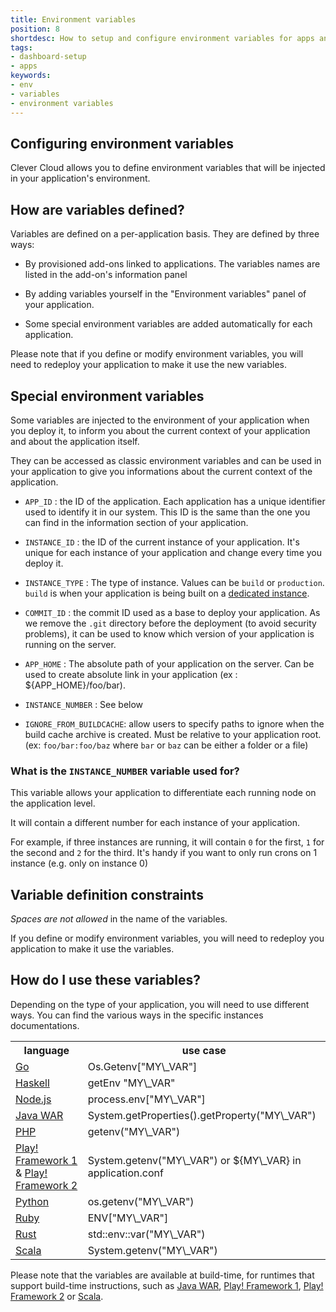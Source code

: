 ```yaml
---
title: Environment variables
position: 8
shortdesc: How to setup and configure environment variables for apps and add-ons
tags:
- dashboard-setup
- apps
keywords:
- env
- variables
- environment variables
---
```

## Configuring environment variables

Clever Cloud allows you to define environment variables that will be
injected in your application's environment.

## How are variables defined?

Variables are defined on a per-application basis. They are defined by three ways:

 * By provisioned add-ons linked to applications. The variables names
   are listed in the add-on's information panel

 * By adding variables yourself in the "Environment variables" panel of
   your application.

 * Some special environment variables are added automatically for each application.

Please note that if you define or modify environment variables, you will
need to redeploy your application to make it use the new variables.

## Special environment variables

Some variables are injected to the environment of your application when you deploy it,
to inform you about the current context of your application and about the application itself.

They can be accessed as classic environment variables and can be used in your application to
give you informations about the current context of the application.

 * `APP_ID` : the ID of the application. Each application has a unique identifier used to
 identify it in our system. This ID is the same than the one you can find in the information
 section of your application.

 * `INSTANCE_ID` : the ID of the current instance of your application. It's unique for each
 instance of your application and change every time you deploy it.

 * `INSTANCE_TYPE` : The type of instance. Values can be `build` or `production`. `build` is when
 your application is being built on a [dedicated instance](/doc/admin-console/apps-management/#dedicated-build).

 * `COMMIT_ID` : the commit ID used as a base to deploy your application. As we remove
 the `.git` directory before the deployment (to avoid security problems), it can be used
 to know which version of your application is running on the server.

 * `APP_HOME` : The absolute path of your application on the server. Can be used to
 create absolute link in your application (ex : ${APP_HOME}/foo/bar).

 * `INSTANCE_NUMBER` : See below

 * `IGNORE_FROM_BUILDCACHE`: allow users to specify paths to ignore when the build
 cache archive is created. Must be relative to your application root.
 (ex: `foo/bar:foo/baz` where `bar` or `baz` can be either a folder or a file)

### What is the `INSTANCE_NUMBER` variable used for?

This variable allows your application to differentiate each running node on the application level.

It will contain a different number for each instance of your application.

For example, if three instances are running, it will contain `0` for the first, `1`
for the second and `2` for the third.
It's handy if you want to only run crons on 1 instance (e.g. only on instance 0)

## Variable definition constraints

*Spaces are not allowed* in the name of the variables.

If you define or modify
environment variables, you will need to redeploy you application to make it use the variables.

## How do I use these variables?

Depending on the type of your application, you will need to use
different ways. You can find the various ways in the specific instances
documentations.

<table class="table table-bordered table-striped dataTable">
<tr>
<th>language</th>
<th>use case</th>
</tr>
<tr>
<td><a href="/doc/go/go/#environment-injection">Go</a>  </td>
<td>Os.Getenv["MY\_VAR"]</td>
</tr>
<tr>
<td><a href="/doc/haskell/haskell/#environment-injection">Haskell</a>  </td>
<td>getEnv "MY\_VAR"</td>
</tr>
<tr>
<td><a href="/doc/nodejs/nodejs/#environment-injection">Node.js</a>  </td>
<td>process.env["MY\_VAR"]</td>
</tr>
<tr>
<td><a href="/doc/java/java-war/#environment-injection">Java WAR</a> </td>
<td>System.getProperties().getProperty("MY\_VAR")</td>
</tr>
<tr>
<td><a href="/doc/php/php-apps/#environment-injection">PHP</a></td>
<td>getenv("MY\_VAR")</td>
</tr>
<tr>
<td><a href="/doc/java/play-framework-1/#environment-injection">Play! Framework 1</a>
& <a href="/java/play-framework-2/#environment-injection">Play! Framework 2</a></td>
<td>System.getenv("MY\_VAR") or ${MY\_VAR} in application.conf</td>
</tr>
<tr>
<td><a href="/doc/python/python_apps/#environment-injection">Python</a></td>
<td>os.getenv("MY\_VAR")</td>
</tr>
<tr>
<td><a href="/doc/ruby/ruby/#environment-injection">Ruby</a></td>
<td>ENV["MY\_VAR"]<br></td>
</tr>
<tr>
<td><a href="/doc/rust/rust/#environment-injection">Rust</a></td>
<td>std::env::var("MY\_VAR")<br></td>
</tr>
<tr>
<td><a href="/doc/scala/scala/#environment-injection">Scala</a> </td>
<td>System.getenv("MY\_VAR")</td>
</tr>
</table>

Please note that the variables are available at build-time, for
runtimes that support build-time instructions, such as
<a href="/doc/java/java-war/#environment-injection">Java WAR</a>,
<a href="/doc/java/play-framework-1/#environment-injection">Play! Framework 1</a>,
<a href="/doc/java/play-framework-2/#environment-injection">Play! Framework 2</a>
or <a href="/doc/scala/scala/#environment-injection">Scala</a>.
